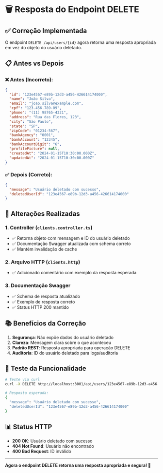 # 🗑️ Resposta do Endpoint DELETE

## ✅ Correção Implementada

O endpoint `DELETE /api/users/{id}` agora retorna uma resposta apropriada em vez do objeto do usuário deletado.

## 📋 Antes vs Depois

### ❌ **Antes (Incorreto):**
```json
{
  "id": "123e4567-e89b-12d3-a456-426614174000",
  "name": "João Silva",
  "email": "joao.silva@example.com",
  "cpf": "123.456.789-09",
  "phone": "(11) 98765-4321",
  "address": "Rua das Flores, 123",
  "city": "São Paulo",
  "state": "SP",
  "zipCode": "01234-567",
  "bankAgency": "0001",
  "bankAccount": "12345",
  "bankAccountDigit": "6",
  "profilePicture": null,
  "createdAt": "2024-01-15T10:30:00.000Z",
  "updatedAt": "2024-01-15T10:30:00.000Z"
}
```

### ✅ **Depois (Correto):**
```json
{
  "message": "Usuário deletado com sucesso",
  "deletedUserId": "123e4567-e89b-12d3-a456-426614174000"
}
```

## 🔧 **Alterações Realizadas**

### 1. **Controller** (`clients.controller.ts`)
- ✅ Retorna objeto com mensagem e ID do usuário deletado
- ✅ Documentação Swagger atualizada com schema correto
- ✅ Mantém invalidação de cache

### 2. **Arquivo HTTP** (`clients.http`)
- ✅ Adicionado comentário com exemplo da resposta esperada

### 3. **Documentação Swagger**
- ✅ Schema de resposta atualizado
- ✅ Exemplo de resposta correto
- ✅ Status HTTP 200 mantido

## 📚 **Benefícios da Correção**

1. **Segurança**: Não expõe dados do usuário deletado
2. **Clareza**: Mensagem clara sobre o que aconteceu
3. **Padrão REST**: Resposta apropriada para operação DELETE
4. **Auditoria**: ID do usuário deletado para logs/auditoria

## 🧪 **Teste da Funcionalidade**

```bash
# Teste via curl
curl -X DELETE http://localhost:3001/api/users/123e4567-e89b-12d3-a456-426614174000

# Resposta esperada:
{
  "message": "Usuário deletado com sucesso",
  "deletedUserId": "123e4567-e89b-12d3-a456-426614174000"
}
```

## 📊 **Status HTTP**

- **200 OK**: Usuário deletado com sucesso
- **404 Not Found**: Usuário não encontrado
- **400 Bad Request**: ID inválido

---

**Agora o endpoint DELETE retorna uma resposta apropriada e segura! 🚀**
